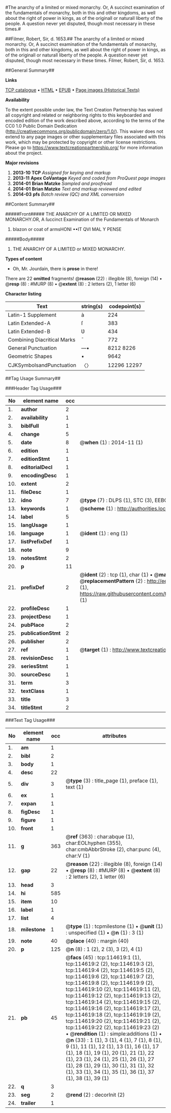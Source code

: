 #The anarchy of a limited or mixed monarchy. Or, A succinct examination of the fundamentals of monarchy, both in this and other kingdoms, as well about the right of power in kings, as of the originall or naturall liberty of the people. A question never yet disputed, though most necessary in these times.#

##Filmer, Robert, Sir, d. 1653.##
The anarchy of a limited or mixed monarchy. Or, A succinct examination of the fundamentals of monarchy, both in this and other kingdoms, as well about the right of power in kings, as of the originall or naturall liberty of the people. A question never yet disputed, though most necessary in these times.
Filmer, Robert, Sir, d. 1653.

##General Summary##

**Links**

[TCP catalogue](http://www.ota.ox.ac.uk/tcp/)  • 
[HTML](http://tei.it.ox.ac.uk/tcp/Texts-HTML/free/A85/A85293.html)  • 
[EPUB](http://tei.it.ox.ac.uk/tcp/Texts-EPUB/free/A85/A85293.epub) • 
[Page images (Historical Texts)](https://historicaltexts.jisc.ac.uk/eebo-99862460e)

**Availability**

To the extent possible under law, the Text Creation Partnership has waived all copyright and related or neighboring rights to this keyboarded and encoded edition of the work described above, according to the terms of the CC0 1.0 Public Domain Dedication (http://creativecommons.org/publicdomain/zero/1.0/). This waiver does not extend to any page images or other supplementary files associated with this work, which may be protected by copyright or other license restrictions. Please go to https://www.textcreationpartnership.org/ for more information about the project.

**Major revisions**

1. __2013-10__ __TCP__ *Assigned for keying and markup*
1. __2013-11__ __Apex CoVantage__ *Keyed and coded from ProQuest page images*
1. __2014-01__ __Brian Matzke__ *Sampled and proofread*
1. __2014-01__ __Brian Matzke__ *Text and markup reviewed and edited*
1. __2014-03__ __pfs__ *Batch review (QC) and XML conversion*

##Content Summary##

#####Front#####
THE ANARCHY OF A LIMITED OR MIXED MONARCHY.OR, A ſuccinct Examination of the Fundamentals of Monarch
1. blazon or coat of armsHONI ••IT QVI MAL Y PENSE

#####Body#####

1. THE ANARCHY OF A LIMITED or MIXED MONARCHY.

**Types of content**

  * Oh, Mr. Jourdain, there is **prose** in there!

There are 22 **omitted** fragments! 
 @__reason__ (22) : illegible (8), foreign (14)  •  @__resp__ (8) : #MURP (8)  •  @__extent__ (8) : 2 letters (2), 1 letter (6)

**Character listing**


|Text|string(s)|codepoint(s)|
|---|---|---|
|Latin-1 Supplement|à|224|
|Latin Extended-A|ſ|383|
|Latin Extended-B|Ʋ|434|
|Combining             Diacritical Marks|̄|772|
|General Punctuation|—•|8212 8226|
|Geometric Shapes|▪|9642|
|CJKSymbolsandPunctuation|〈〉|12296 12297|

##Tag Usage Summary##

###Header Tag Usage###

|No|element name|occ|attributes|
|---|---|---|---|
|1.|__author__|2||
|2.|__availability__|1||
|3.|__biblFull__|1||
|4.|__change__|5||
|5.|__date__|8| @__when__ (1) : 2014-11 (1)|
|6.|__edition__|1||
|7.|__editionStmt__|1||
|8.|__editorialDecl__|1||
|9.|__encodingDesc__|1||
|10.|__extent__|2||
|11.|__fileDesc__|1||
|12.|__idno__|7| @__type__ (7) : DLPS (1), STC (3), EEBO-CITATION (1), PROQUEST (1), VID (1)|
|13.|__keywords__|1| @__scheme__ (1) : http://authorities.loc.gov/ (1)|
|14.|__label__|5||
|15.|__langUsage__|1||
|16.|__language__|1| @__ident__ (1) : eng (1)|
|17.|__listPrefixDef__|1||
|18.|__note__|9||
|19.|__notesStmt__|2||
|20.|__p__|11||
|21.|__prefixDef__|2| @__ident__ (2) : tcp (1), char (1)  •  @__matchPattern__ (2) : ([0-9\-]+):([0-9IVX]+) (1), (.+) (1)  •  @__replacementPattern__ (2) : http://eebo.chadwyck.com/downloadtiff?vid=$1&page=$2 (1), https://raw.githubusercontent.com/textcreationpartnership/Texts/master/tcpchars.xml#$1 (1)|
|22.|__profileDesc__|1||
|23.|__projectDesc__|1||
|24.|__pubPlace__|2||
|25.|__publicationStmt__|2||
|26.|__publisher__|2||
|27.|__ref__|1| @__target__ (1) : http://www.textcreationpartnership.org/docs/. (1)|
|28.|__revisionDesc__|1||
|29.|__seriesStmt__|1||
|30.|__sourceDesc__|1||
|31.|__term__|3||
|32.|__textClass__|1||
|33.|__title__|3||
|34.|__titleStmt__|2||


###Text Tag Usage###

|No|element name|occ|attributes|
|---|---|---|---|
|1.|__am__|1||
|2.|__bibl__|2||
|3.|__body__|1||
|4.|__desc__|22||
|5.|__div__|3| @__type__ (3) : title_page (1), preface (1), text (1)|
|6.|__ex__|1||
|7.|__expan__|1||
|8.|__figDesc__|1||
|9.|__figure__|1||
|10.|__front__|1||
|11.|__g__|363| @__ref__ (363) : char:abque (1), char:EOLhyphen (355), char:cmbAbbrStroke (2), char:punc (4), char:V (1)|
|12.|__gap__|22| @__reason__ (22) : illegible (8), foreign (14)  •  @__resp__ (8) : #MURP (8)  •  @__extent__ (8) : 2 letters (2), 1 letter (6)|
|13.|__head__|3||
|14.|__hi__|585||
|15.|__item__|10||
|16.|__label__|1||
|17.|__list__|4||
|18.|__milestone__|1| @__type__ (1) : tcpmilestone (1)  •  @__unit__ (1) : unspecified (1)  •  @__n__ (1) : 3 (1)|
|19.|__note__|40| @__place__ (40) : margin (40)|
|20.|__p__|125| @__n__ (8) : 1 (2), 2 (3), 3 (2), 4 (1)|
|21.|__pb__|45| @__facs__ (45) : tcp:114619:1 (1), tcp:114619:2 (2), tcp:114619:3 (2), tcp:114619:4 (2), tcp:114619:5 (2), tcp:114619:6 (2), tcp:114619:7 (2), tcp:114619:8 (2), tcp:114619:9 (2), tcp:114619:10 (2), tcp:114619:11 (2), tcp:114619:12 (2), tcp:114619:13 (2), tcp:114619:14 (2), tcp:114619:15 (2), tcp:114619:16 (2), tcp:114619:17 (2), tcp:114619:18 (2), tcp:114619:19 (2), tcp:114619:20 (2), tcp:114619:21 (2), tcp:114619:22 (2), tcp:114619:23 (2)  •  @__rendition__ (1) : simple:additions (1)  •  @__n__ (33) : 1 (1), 3 (1), 4 (1), 7 (1), 8 (1), 9 (1), 11 (1), 12 (1), 13 (1), 16 (1), 17 (1), 18 (1), 19 (1), 20 (1), 21 (1), 22 (1), 23 (1), 24 (1), 25 (1), 26 (1), 27 (1), 28 (1), 29 (1), 30 (1), 31 (1), 32 (1), 33 (1), 34 (1), 35 (1), 36 (1), 37 (1), 38 (1), 39 (1)|
|22.|__q__|3||
|23.|__seg__|2| @__rend__ (2) : decorInit (2)|
|24.|__trailer__|1||
